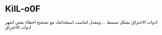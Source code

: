 # KilL-o0F
ادوات الاختراق بشكل مبسط ... ومعدل لتناسب استخدامك مع تصحيح اخطاء بعض اشهر ادوات الاختراق
